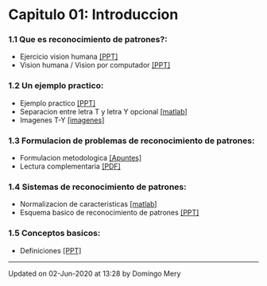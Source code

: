 
# Capitulo 01: Introduccion
### 1.1 Que es reconocimiento de patrones?:
* Ejercicio vision humana [[PPT]](https://github.com/domingomery/patrones/blob/master/clases/Cap01_Introduccion/presentations/PAT01_EjercicioReconocimiento.pptx)
* Vision humana / Vision por computador [[PPT]](https://github.com/domingomery/patrones/blob/master/clases/Cap01_Introduccion/presentations/PAT01_Chihuahua_or_Muffin.pptx)
### 1.2 Un ejemplo practico:
* Ejemplo practico [[PPT]](https://github.com/domingomery/patrones/blob/master/clases/Cap01_Introduccion/presentations/PAT01_EjemploMandarinas.pptx)
* Separacion entre letra T y letra Y opcional [[matlab]](https://github.com/domingomery/patrones/blob/master/clases/Cap01_Introduccion/matlab/PAT01_GeoFeatures_TY.m)
* Imagenes T-Y [[imagenes]](https://github.com/domingomery/patrones/blob/master/clases/Cap01_Introduccion/images/)
### 1.3 Formulacion de problemas de reconocimiento de patrones:
* Formulacion metodologica [[Apuntes]](https://github.com/domingomery/patrones/blob/master/clases/Cap01_Introduccion/presentations/PAT01_FormulacionMetodologia.pdf)
* Lectura complementaria [[PDF]](https://github.com/domingomery/patrones/blob/master/clases/Cap01_Introduccion/papers/Jain_StatisticalPatternRecognition_2000.pdf)
### 1.4 Sistemas de reconocimiento de patrones:
* Normalizacion de caracteristicas [[matlab]](https://github.com/domingomery/patrones/blob/master/clases/Cap01_Introduccion/matlab/PAT01_Normalization.m)
* Esquema basico de reconocimiento de patrones [[PPT]](https://github.com/domingomery/patrones/blob/master/clases/Cap01_Introduccion/presentations/PAT01_PR_Methodologia.pptx)
### 1.5 Conceptos basicos:
* Definiciones [[PPT]](https://github.com/domingomery/patrones/blob/master/clases/Cap01_Introduccion/presentations/PAT01_Definiciones.pptx)
---


Updated on 02-Jun-2020 at 13:28 by Domingo Mery
